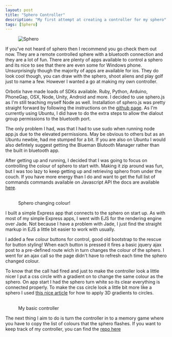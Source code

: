 ```yaml
---
layout: post
title: "Sphero Controller"
description: "My first attempt at creating a controller for my sphero"
tags: [Sphero]
---
```


<figure>
	<img src="{{ site.url }}/images/sphero_pic.jpg" alt="Sphero">
</figure>

If you've not heard of sphero then I recommend you go check them out now. They are a remote 
controlled sphere with a bluetooth connection and they are a lot of fun. There are plenty of apps
available to control a sphero and its nice to see that there are even some for Windows phone. Unsurprisingly though
the majority of apps are available for ios. They do look cool though, you can draw with the sphero, shoot aliens
and play golf just to name a few. However I wanted a go at making my own controller.

Orbotix have made loads of SDKs available. Ruby, Python, Arduino, PhoneGap, OSX, Node, Unity, Android and more.
I decided to use sphero.js as I'm still teaching myself Node as well. Installation of sphero.js
was pretty straight forward by following the instructions on the [github page](https://github.com/orbotix/sphero.js).
As I'm currently using Ubuntu, I did have to do the extra steps to allow the dialout group permissions
to the bluetooth port. 

The only problem I had, was that I had to use sudo when running node app.js due to the elevated 
permissions. May be obvious to others but as an Ubuntu newbie, had me stumped for a bit.
If you are also on Ubuntu I would also defintely suggest getting the Blueman Blutooth
Manager rather than the built in bluetooth app.

After getting up and running, I decided that I was going to focus on controlling the colour of sphero 
to start with. Making it zip around was fun, but I was too lazy to keep getting up and retrieving 
sphero from under the couch. If you have more energy than I do and want to get the full list of 
commands commands available on Javascript API the docs are available [here](http://sdk.sphero.com/community-apis/javascript-sdk/).

<figure class="third">
	<a href="{{ site.url }}/images/sphero_pic_blue.jpg"><img src="{{ site.url }}/images/sphero_pic_blue.jpg" alt=""></a>
	<a href="{{ site.url }}/images/sphero_pic_red.jpg"><img src="{{ site.url }}/images/sphero_pic_red.jpg" alt=""></a>
	<a href="{{ site.url }}/images/sphero_pic_green.jpg"><img src="{{ site.url }}/images/sphero_pic_green.jpg" alt=""></a>
	<figcaption>Sphero changing colour!</figcaption>
</figure>

I built a simple Express app that connects to the sphero on start up. As with most of my simple Express apps, I went with EJS
for the rendering engine over Jade. Not because I have a problem with Jade, I just find the straight markup in EJS a 
little bit easier to work with usually.

I added a few colour buttons for control, good old bootstrap to the rescue for button styling! 
When each button is pressed it fires a basic jquery ajax post to a pre-defined route wich in turn changes
the colour of the sphero. I went for an ajax call so the page didn't have to refresh each time the sphero changed colour.

To know that the call had fired and just to make the controller look a little nicer
I put a css circle with a gradient on to change the same colour as the sphero. On app start I had the sphero turn white so its
clear everything is connected properly. To make the css circle look
a little bit more like a sphero I used [this nice article](https://cssanimation.rocks/spheres/) for how 
to apply 3D gradients to circles.

<figure class="third">
	<a href="{{ site.url }}/images/sphero-blue.png"><img src="{{ site.url }}/images/sphero-blue.png" alt=""></a>
	<a href="{{ site.url }}/images/sphero-red.png"><img src="{{ site.url }}/images/sphero-red.png" alt=""></a>
	<a href="{{ site.url }}/images/sphero-green.png"><img src="{{ site.url }}/images/sphero-green.png" alt=""></a>
	<figcaption>My basic controller</figcaption>
</figure>

The next thing I aim to do is turn the controller in to a memory game where you have to copy the
list of colours that the sphero flashes. If you want to keep track of my controller, you can find the [repo here](https://github.com/MartinT86/sphero-controller)